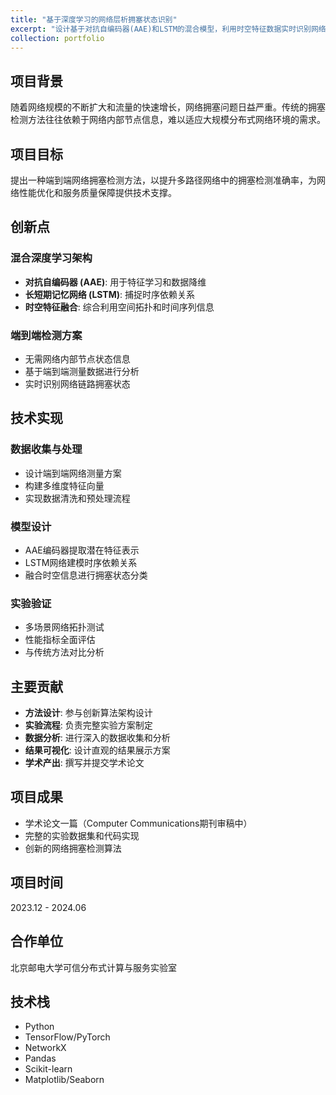 ```yaml
---
title: "基于深度学习的网络层析拥塞状态识别"
excerpt: "设计基于对抗自编码器(AAE)和LSTM的混合模型，利用时空特征数据实时识别网络链路拥塞状态，提升多路径网络拥塞检测准确率。"
collection: portfolio
---
```


## 项目背景

随着网络规模的不断扩大和流量的快速增长，网络拥塞问题日益严重。传统的拥塞检测方法往往依赖于网络内部节点信息，难以适应大规模分布式网络环境的需求。

## 项目目标

提出一种端到端网络拥塞检测方法，以提升多路径网络中的拥塞检测准确率，为网络性能优化和服务质量保障提供技术支撑。

## 创新点

### 混合深度学习架构
* **对抗自编码器 (AAE)**: 用于特征学习和数据降维
* **长短期记忆网络 (LSTM)**: 捕捉时序依赖关系
* **时空特征融合**: 综合利用空间拓扑和时间序列信息

### 端到端检测方案
* 无需网络内部节点状态信息
* 基于端到端测量数据进行分析
* 实时识别网络链路拥塞状态

## 技术实现

### 数据收集与处理
* 设计端到端网络测量方案
* 构建多维度特征向量
* 实现数据清洗和预处理流程

### 模型设计
* AAE编码器提取潜在特征表示
* LSTM网络建模时序依赖关系
* 融合时空信息进行拥塞状态分类

### 实验验证
* 多场景网络拓扑测试
* 性能指标全面评估
* 与传统方法对比分析

## 主要贡献

* **方法设计**: 参与创新算法架构设计
* **实验流程**: 负责完整实验方案制定
* **数据分析**: 进行深入的数据收集和分析
* **结果可视化**: 设计直观的结果展示方案
* **学术产出**: 撰写并提交学术论文

## 项目成果

* 学术论文一篇（Computer Communications期刊审稿中）
* 完整的实验数据集和代码实现
* 创新的网络拥塞检测算法

## 项目时间
2023.12 - 2024.06

## 合作单位
北京邮电大学可信分布式计算与服务实验室

## 技术栈
- Python
- TensorFlow/PyTorch
- NetworkX
- Pandas
- Scikit-learn
- Matplotlib/Seaborn